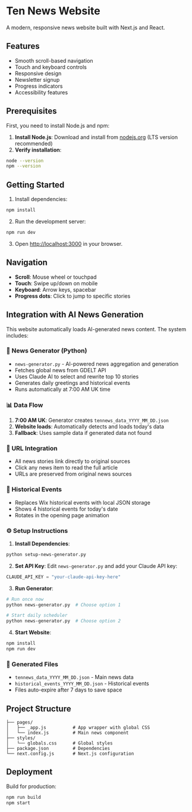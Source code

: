 # Ten News Website

A modern, responsive news website built with Next.js and React.

## Features

- Smooth scroll-based navigation
- Touch and keyboard controls
- Responsive design
- Newsletter signup
- Progress indicators
- Accessibility features

## Prerequisites

First, you need to install Node.js and npm:

1. **Install Node.js**: Download and install from [nodejs.org](https://nodejs.org/) (LTS version recommended)
2. **Verify installation**: 
```bash
node --version
npm --version
```

## Getting Started

1. Install dependencies:
```bash
npm install
```

2. Run the development server:
```bash
npm run dev
```

3. Open [http://localhost:3000](http://localhost:3000) in your browser.

## Navigation

- **Scroll**: Mouse wheel or touchpad
- **Touch**: Swipe up/down on mobile
- **Keyboard**: Arrow keys, spacebar
- **Progress dots**: Click to jump to specific stories

## Integration with AI News Generation

This website automatically loads AI-generated news content. The system includes:

### **🤖 News Generator (Python)**
- `news-generator.py` - AI-powered news aggregation and generation
- Fetches global news from GDELT API
- Uses Claude AI to select and rewrite top 10 stories
- Generates daily greetings and historical events
- Runs automatically at 7:00 AM UK time

### **📊 Data Flow**
1. **7:00 AM UK**: Generator creates `tennews_data_YYYY_MM_DD.json`
2. **Website loads**: Automatically detects and loads today's data
3. **Fallback**: Uses sample data if generated data not found

### **🔗 URL Integration**
- All news stories link directly to original sources
- Click any news item to read the full article
- URLs are preserved from original news sources

### **📅 Historical Events**  
- Replaces Wix historical events with local JSON storage
- Shows 4 historical events for today's date
- Rotates in the opening page animation

### **⚙️ Setup Instructions**

1. **Install Dependencies**:
```bash
python setup-news-generator.py
```

2. **Set API Key**:
Edit `news-generator.py` and add your Claude API key:
```python
CLAUDE_API_KEY = "your-claude-api-key-here"
```

3. **Run Generator**:
```bash
# Run once now
python news-generator.py  # Choose option 1

# Start daily scheduler  
python news-generator.py  # Choose option 2
```

4. **Start Website**:
```bash
npm install
npm run dev
```

### **📁 Generated Files**
- `tennews_data_YYYY_MM_DD.json` - Main news data
- `historical_events_YYYY_MM_DD.json` - Historical events
- Files auto-expire after 7 days to save space

## Project Structure

```
├── pages/
│   ├── _app.js          # App wrapper with global CSS
│   └── index.js         # Main news component
├── styles/
│   └── globals.css      # Global styles
├── package.json         # Dependencies
└── next.config.js       # Next.js configuration
```

## Deployment

Build for production:
```bash
npm run build
npm start
```
